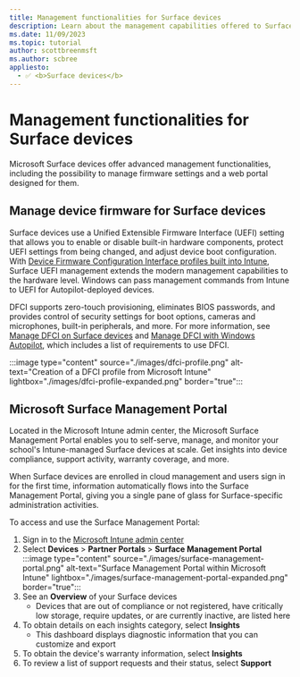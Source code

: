 ```yaml
---
title: Management functionalities for Surface devices
description: Learn about the management capabilities offered to Surface devices, including firmware management and the Surface Management Portal.
ms.date: 11/09/2023
ms.topic: tutorial
author: scottbreenmsft
ms.author: scbree
appliesto: 
  - ✅ <b>Surface devices</b>
---
```


# Management functionalities for Surface devices

Microsoft Surface devices offer advanced management functionalities, including the possibility to manage firmware settings and a web portal designed for them.

## Manage device firmware for Surface devices

Surface devices use a Unified Extensible Firmware Interface (UEFI) setting that allows you to enable or disable built-in hardware components, protect UEFI settings from being changed, and adjust device boot configuration. With [Device Firmware Configuration Interface profiles built into Intune][INT-1], Surface UEFI management extends the modern management capabilities to the hardware level. Windows can pass management commands from Intune to UEFI for Autopilot-deployed devices.

DFCI supports zero-touch provisioning, eliminates BIOS passwords, and provides control of security settings for boot options, cameras and microphones, built-in peripherals, and more. For more information, see [Manage DFCI on Surface devices][SURF-1] and [Manage DFCI with Windows Autopilot][MEM-1], which includes a list of requirements to use DFCI.

:::image type="content" source="./images/dfci-profile.png" alt-text="Creation of a DFCI profile from Microsoft Intune" lightbox="./images/dfci-profile-expanded.png" border="true":::

## Microsoft Surface Management Portal

Located in the Microsoft Intune admin center, the Microsoft Surface Management Portal enables you to self-serve, manage, and monitor your school's Intune-managed Surface devices at scale. Get insights into device compliance, support activity, warranty coverage, and more.

When Surface devices are enrolled in cloud management and users sign in for the first time, information automatically flows into the Surface Management Portal, giving you a single pane of glass for Surface-specific administration activities.

To access and use the Surface Management Portal:

1. Sign in to the [Microsoft Intune admin center](https://go.microsoft.com/fwlink/?linkid=2109431)
1. Select **Devices** > **Partner Portals** > **Surface Management Portal**
    :::image type="content" source="./images/surface-management-portal.png" alt-text="Surface Management Portal within Microsoft Intune" lightbox="./images/surface-management-portal-expanded.png" border="true":::
1. See an **Overview** of your Surface devices
    - Devices that are out of compliance or not registered, have critically low storage, require updates, or are currently inactive, are listed here
1. To obtain details on each insights category, select **Insights**
    - This dashboard displays diagnostic information that you can customize and export
1. To obtain the device's warranty information, select **Insights**
1. To review a list of support requests and their status, select **Support**

<!-- Reference links in article -->

[INT-1]: /intune/configuration/device-firmware-configuration-interface-windows
[MEM-1]: /mem/autopilot/dfci-management
[SURF-1]: /surface/surface-manage-dfci-guide
